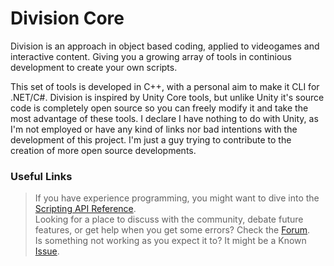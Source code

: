 # Division Core
Division is an approach in object based coding, applied to videogames and interactive content. Giving you a growing array of tools in continious development to create your own scripts.

This set of tools is developed in C++, with a personal aim to make it CLI for .NET/C#.
Division is inspired by Unity Core tools, but unlike Unity it's source code is completely open source so you can freely modify it and take the most advantage of these tools. I declare I have nothing to do with Unity, as I'm not employed or have any kind of links nor bad intentions with the development of this project. I'm just a guy trying to contribute to the creation of more open source developments.

### Useful Links

>If you have experience programming, you might want to dive into the [Scripting API Reference](https://github.com/Papishushi/DivisionCore/wiki/).  
>Looking for a place to discuss with the community, debate future features, or get help when you get some errors? Check the [Forum](https://github.com/Papishushi/DivisionCore/discussions).  
>Is something not working as you expect it to? It might be a Known [Issue](https://github.com/Papishushi/DivisionCore/issues).   

